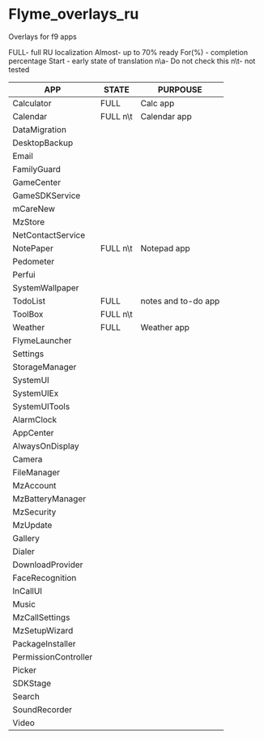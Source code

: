 # Flyme_overlays_ru
Overlays for f9 apps

FULL- full RU localization 
Almost- up to 70% ready
For(%) - completion percentage
Start - early state of translation
n\a- Do not check this
n\t- not tested

| APP | STATE | PURPOUSE |
| ------ | ------ | ------ |
| Calculator | FULL | Calc app |
| Calendar | FULL n\t | Calendar app |
| DataMigration | | |
| DesktopBackup | | |
| Email | | |
| FamilyGuard | | |
| GameCenter | | |
| GameSDKService | | |
| mCareNew | | |
| MzStore | | |
| NetContactService | | |
| NotePaper | FULL n\t | Notepad app |
| Pedometer | | |
| Perfui | | |
| SystemWallpaper | | |
| TodoList | FULL | notes and to-do app |
| ToolBox | FULL n\t | |
| Weather | FULL | Weather app |
| FlymeLauncher |  |  |
| Settings |  |  |
| StorageManager |  |  |
| SystemUI |  |  |
| SystemUIEx |  |  |
| SystemUITools |  |  |
| AlarmClock |  |  |
| AppCenter |  |  |
| AlwaysOnDisplay |  |  |
| Camera |  |  |
| FileManager |  |  |
| MzAccount |  |  |
| MzBatteryManager |  |  |
| MzSecurity |  |  |
| MzUpdate |  |  |
| Gallery |  |  |
| Dialer |  |  |
| DownloadProvider |  |  |
| FaceRecognition |  |  |
| InCallUI |  |  |
| Music |  |  |
| MzCallSettings |  |  |
| MzSetupWizard |  |  |
| PackageInstaller |  |  |
| PermissionController |  |  |
| Picker |  |  |
| SDKStage |  |  |
| Search |  |  |
| SoundRecorder |  |  |
| Video |  |  |